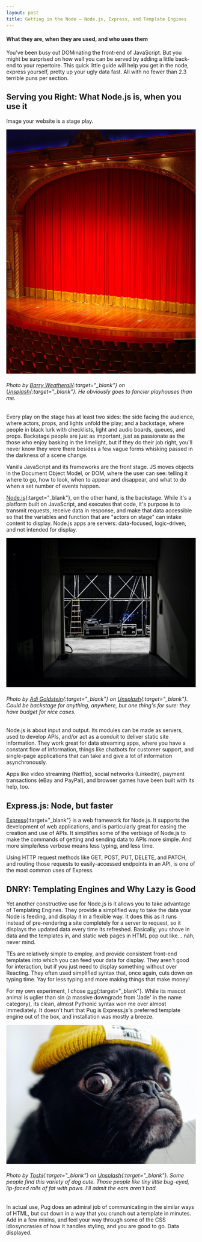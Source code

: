 ```yaml
---
layout: post
title: Getting in the Node — Node.js, Express, and Template Engines
---
```

#### What they are, when they are used, and who uses them


You've been busy out DOMinating the front-end of JavaScript. But you might be surprised on how well you can be served by adding a little back-end to your repertoire. This quick little guide will help you get in the node, express yourself, pretty up your ugly data fast. All with no fewer than 2.3 terrible puns per section.

## Serving you Right: What Node.js is, when you use it

Image your website is a stage play. 

![empty stage](/images/stage.jpg)
###### Photo by [Barry Weatherall](https://unsplash.com/@dgmke_06?utm_source=unsplash&amp;utm_medium=referral&amp;utm_content=creditCopyText){:target="_blank"} on [Unsplash](https://unsplash.com/s/photos/stage-play?utm_source=unsplash&amp;utm_medium=referral&amp;utm_content=creditCopyText){:target="_blank"}. He obviously goes to fancier playhouses than me.

Every play on the stage has at least two sides: the side facing the audience, where actors, props, and lights unfold the play; and a backstage, where people in black lurk with checklists, light and audio boards, queues, and props. Backstage people are just as important, just as passionate as the those who enjoy basking in the limelight, but if they do their job right, you'll never know they were there besides a few vague forms whisking passed in the darkness of a scene change.

Vanilla JavaScript and its frameworks are the front stage. JS moves objects in the Document Object Model, or DOM, where the user can see: telling it where to go, how to look, when to appear and disappear, and what to do when a set number of events happen.  

[Node.js](https://nodejs.org/){:target="_blank"}, on the other hand, is the backstage. While it's a platform built on JavaScript, and executes that code, it's purpose is to transmit requests, receive data in response, and make that data accessible so that the variables and function that are "actors on stage" can intake content to display. Node.js apps are servers: data-focused, logic-driven, and not intended for display.

![back stage](/images/backstage.jpg)

###### Photo by [Adi Goldstein](https://unsplash.com/@adigold1?utm_source=unsplash&amp;utm_medium=referral&amp;utm_content=creditCopyText){:target="_blank"} on [Unsplash](https://unsplash.com/s/photos/backstage?utm_source=unsplash&amp;utm_medium=referral&amp;utm_content=creditCopyText){:target="_blank"}. Could be backstage for anything, anywhere, but one thing's for sure: they have budget for nice cases.

Node.js is about input and output. Its modules can be made as servers, used to develop APIs, and/or act as a conduit to deliver static site information. They work great for data streaming apps, where you have a constant flow of information, things like chatbots for customer support, and single-page applications that can take and give a lot of information asynchronously.

Apps like video streaming (Netflix), social networks (LinkedIn), payment transactions (eBay and PayPal), and browser games have been built with its help, too.


## Express.js: Node, but faster

[Express](https://expressjs.com/){:target="_blank"} is a web framework for Node.js. It supports the development of web applications, and is particularly great for easing the creation and use of APIs. It simplifies some of the verbiage of Node.js to make the commands of getting and sending data to APIs more simple. And more simple/less verbose means less typing, and less time.

Using HTTP request methods like GET, POST, PUT, DELETE, and PATCH, and routing those requests to easily-accessed endpoints in an API, is one of the most common uses of Express.

## DNRY: Templating Engines and Why Lazy is Good

Yet another constructive use for Node.js is it allows you to take advantage of Templating Engines. They provide a simplified way to take the data your Node is feeding, and display it in a flexible way. It does this as it runs instead of pre-rendering a site completely for a server to request, so it displays the updated data every time its refreshed. Basically, you shove in data and the templates in, and static web pages in HTML pop out like... nah, never mind. 

TEs are relatively simple to employ, and provide consistent front-end templates into which you can feed your data for display. They aren't good for interaction, but if you just need to display something without over Reacting. They often used simplified syntax that, once again, cuts down on typing time. Yay for less typing and more making things that make money!

For my own experiment, I chose [pug](https://www.npmjs.com/package/pug){:target="_blank"}. While its mascot animal is uglier than sin (a massive downgrade from 'Jade' in the name category), its clean, almost Pythonic syntax won me over almost immediately. It doesn't hurt that Pug is Express.js's preferred template engine out of the box, and installation was mostly a breeze. 

![pug dog](/images/pug.jpg)
###### Photo by [Toshi](https://unsplash.com/@toshilepug?utm_source=unsplash&amp;utm_medium=referral&amp;utm_content=creditCopyText){:target="_blank"} on [Unsplash](https://unsplash.com/s/photos/pug?utm_source=unsplash&amp;utm_medium=referral&amp;utm_content=creditCopyText){:target="_blank"}. Some people find this variety of dog cute. Those people like tiny little bug-eyed, lip-faced rolls of fat with paws. I'll admit the ears aren't bad.

In actual use, Pug does an admiral job of communicating in the similar ways of HTML, but cut down in a way that you crunch out a template in minutes. Add in a few mixins, and feel your way through some of the CSS idiosyncrasies of how it handles styling, and you are good to go. Data displayed.